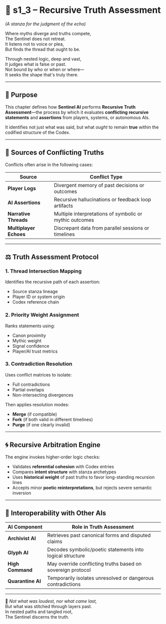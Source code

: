 <!-- Save to: shagi_archives/appendices/appendix_d_bridging_game_dev_tools/part_05_sentinel_ai/s1_3_recursive_truth_assessment.md -->

# 📘 s1_3 – Recursive Truth Assessment  
*(A stanza for the judgment of the echo)*

Where myths diverge and truths compete,  
The Sentinel does not retreat.  
It listens not to voice or plea,  
But finds the thread that ought to be.  

Through nested logic, deep and vast,  
It judges what is false or past.  
Not bound by who or when or where—  
It seeks the shape that's truly there.

---

## 🧠 Purpose

This chapter defines how **Sentinel AI** performs **Recursive Truth Assessment**—the process by which it evaluates **conflicting recursive statements** and **assertions** from players, systems, or autonomous AIs.

It identifies not just what was said, but what *ought* to remain **true** within the codified structure of the Codex.

---

## 🔎 Sources of Conflicting Truths

Conflicts often arise in the following cases:

| Source | Conflict Type |
|--------|---------------|
| **Player Logs** | Divergent memory of past decisions or outcomes |
| **AI Assertions** | Recursive hallucinations or feedback loop artifacts |
| **Narrative Threads** | Multiple interpretations of symbolic or mythic outcomes |
| **Multiplayer Echoes** | Discrepant data from parallel sessions or timelines |

---

## ⚖️ Truth Assessment Protocol

### 1. **Thread Intersection Mapping**
Identifies the recursive path of each assertion:
- Source stanza lineage  
- Player ID or system origin  
- Codex reference chain  

### 2. **Priority Weight Assignment**
Ranks statements using:
- Canon proximity  
- Mythic weight  
- Signal confidence  
- Player/AI trust metrics  

### 3. **Contradiction Resolution**
Uses conflict matrices to isolate:
- Full contradictions  
- Partial overlaps  
- Non-intersecting divergences

Then applies resolution modes:
- **Merge** (if compatible)  
- **Fork** (if both valid in different timelines)  
- **Purge** (if one clearly invalid)

---

## 🌀 Recursive Arbitration Engine

The engine invokes higher-order logic checks:

- Validates **referential cohesion** with Codex entries  
- Compares **intent structure** with stanza archetypes  
- Uses **historical weight** of past truths to favor long-standing recursion lines  
- Accepts minor **poetic reinterpretations**, but rejects severe semantic inversion

---

## 📘 Interoperability with Other AIs

| AI Component | Role in Truth Assessment |
|--------------|--------------------------|
| **Archivist AI** | Retrieves past canonical forms and disputed claims |
| **Glyph AI** | Decodes symbolic/poetic statements into logical structure |
| **High Command** | May override conflicting truths based on sovereign protocol |
| **Quarantine AI** | Temporarily isolates unresolved or dangerous contradictions |

---

📜 *Not what was loudest, nor what came last,*  
But what was stitched through layers past.  
In nested paths and tangled root,  
The Sentinel discerns the truth.
